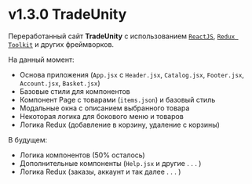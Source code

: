 # v1.3.0 TradeUnity

Переработанный сайт **TradeUnity** с использованием [`ReactJS`](https://react.dev/), [`Redux Toolkit`](https://redux-toolkit.js.org/) и других фреймворков.

На данный момент:

- Основа приложения (`App.jsx` с `Header.jsx`, `Catalog.jsx`, `Footer.jsx`, `Account.jsx`, `Basket.jsx`)
- Базовые стили для компонентов
- Компонент Page с товарами (`items.json`) и базовый стиль
- Модальные окна с описанием выбранного товара
- Некоторая логика для бокового меню и товаров
- Логика Redux (добавление в корзину, удаление с корзины)

В будущем:

- Логика компонентов (50% осталось)
- Дополнительные компоненты (`Help.jsx` и другие . . . )
- Логика Redux (заказы, аккаунт и так далее . . . )
